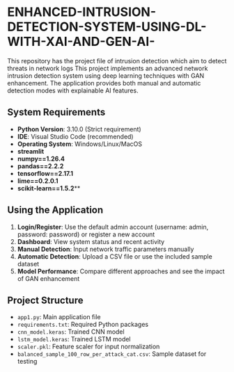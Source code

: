 # ENHANCED-INTRUSION-DETECTION-SYSTEM-USING-DL-WITH-XAI-AND-GEN-AI-
This repository has the project file of intrusion detection which aim to detect threats in network logs
This project implements an advanced network intrusion detection system using deep learning techniques with GAN enhancement. The application provides both manual and automatic detection modes with explainable AI features.

## System Requirements

- **Python Version**: 3.10.0 (Strict requirement)
- **IDE**: Visual Studio Code (recommended)
- **Operating System**: Windows/Linux/MacOS
- **streamlit**
- **numpy==1.26.4**
- **pandas==2.2.2**
- **tensorflow==2.17.1**
- **lime==0.2.0.1**
- **scikit-learn==1.5.2****

## Using the Application

1. **Login/Register**: Use the default admin account (username: admin, password: password) or register a new account
2. **Dashboard**: View system status and recent activity
3. **Manual Detection**: Input network traffic parameters manually
4. **Automatic Detection**: Upload a CSV file or use the included sample dataset
5. **Model Performance**: Compare different approaches and see the impact of GAN enhancement

## Project Structure

- `app1.py`: Main application file
- `requirements.txt`: Required Python packages
- `cnn_model.keras`: Trained CNN model
- `lstm_model.keras`: Trained LSTM model
- `scaler.pkl`: Feature scaler for input normalization
- `balanced_sample_100_row_per_attack_cat.csv`: Sample dataset for testing

